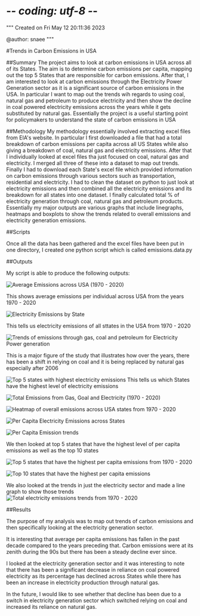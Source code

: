 # -*- coding: utf-8 -*-
"""
Created on Fri May 12 20:11:36 2023

@author: snaee
"""

#Trends in Carbon Emissions in USA 

##Summary
The project aims to look at carbon emissions in USA across all of its States. The aim is to determine carbon emissions per capita, mapping out the top 5 States that are responsible for carbon emissions. After that, I am interested to look at carbon emissions through the Electricity Power Generation sector as it is a significant source of carbon emissions in the USA. In particular I want to map out the trends wih regards to using coal, natural gas and petroleum to produce electricity and then show the decline in coal powered electricity emissions across the years while it gets substituted by natural gas.
Essentially the project is a useful starting point for policymakers to understand the state of carbon emissions in USA

##Methodology
My methodology essentially involved extracting excel files from EIA's website. In particular I first downloaded a file that had a total breakdown of carbon emissions per capita across all US States while also giving a breakdown of coal, natural gas and electricity emissions. After that I individually looked at excel files tha just focused on coal, natural gas and electricity. I merged all three of these into a dataset to map out trends. Finally I had to download each State's excel file which provided information on carbon emissions through various sectors such as transportation, residential and electricity. I had to clean the dataset on python to just look at electricity emissions and then combined all the electricity emissions and its breakdown for all states into one dataset. I finally calculated total % of electricity generation through coal, natural gas and petroleum products.
Essentially my major outputs are various graphs that include linegraphs, heatmaps and boxplots to show the trends related to overall emissions and electricity generation emissions.

##Scripts

Once all the data has been gathered and the excel files have been put in one directory, I created one python script which is called emissions.data.py

##Outputs 

My script is able to produce the following outputs:

![Average Emissions across USA (1970 - 2020)](AverageEmissions_trends.png)

This shows average emissions per individual across USA from the years 1970 - 2020

![Electricity Emissions by State](Electricity_by_state.png.png)

This tells us electricity emissions of all sttates in the USA from 1970 - 2020

![Trends of emissions through gas, coal and petroleum for Electricity Power generation](Electricity_Change_In_FossilFuels.png)

This is a major figure of the study that illustrates how over the years, there has been a shift in relying on coal and it is being replaced by natural gas especially after 2006


![Top 5 states with highest electricity emissions](Electricity_Emissions_Top_5_States.png)
This tells us which States have the highest level of electricity emissions

![Total Emissions from Gas, Goal and Electricity (1970 - 2020)](Gas_Coal_Electricity_Emissions.png)

![Heatmap of overall emissions across USA states from 1970 - 2020](heatmap_emissions.png)

![Per Capita Electricity Emissions across States](Per_Capita_for_Electricity.png)

![Per Capita Emission trends](PerCapitaEmissions_trends.png)

We then looked at top 5 states that have the highest level of per capita emissions as well as the top 10 states

![Top 5 states that have the highest per capita emissions from 1970 - 2020](Top_5_States_Emissions_seaborn.png)

![Top 10 states that have the highest per capita emissions](Top_10_Emissions_Boxplot_Per_Capita.png)


We also looked at the trends in just the electricity sector and made a line graph to show those trends
![Total electricity emissions trends from 1970 - 2020](Total_Electricity_All_States.png)


##Results

The purpose of my analysis was to map out trends of carbon emissions and then specifically looking at the electricity generation sector.

It is interesting that average per capita emissions has fallen in the past decade compared to the years preceding that. Carbon emissions were at its zenith during the 90s but there has been a steady decline ever since.

I looked at the electricity generation sector and it was interesting to note that there has been a significant decrease in reliance on coal powered electricity as its percentage has declined across States while there has been an increase in electricity production through natural gas.

In the future, I would like to see whether that decline has been due to a switch in electricity generation sector which switched relying on coal and increased its reliance on natural gas.





#